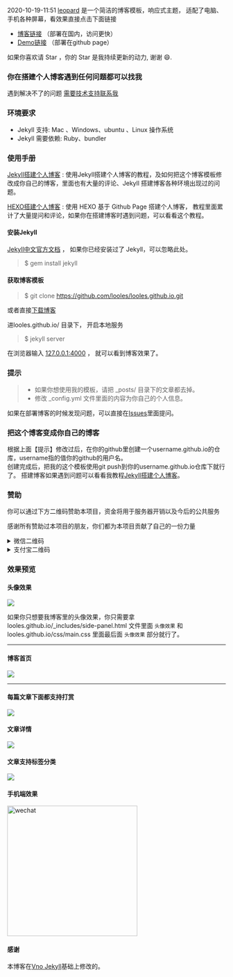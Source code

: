 2020-10-19-11:51
[leopard](https://github.com/LooleS/LooleS.github.io) 是一个简洁的博客模板，响应式主题， 适配了电脑、手机各种屏幕，看效果直接点击下面链接
 
 * [博客链接](https://happyzm.gitee.io) （部署在国内，访问更快）         
 * [Demo链接](https://looles.github.io/) （部署在github page）         

如果你喜欢请 Star ，你的 Star 是我持续更新的动力, 谢谢 😄.
 
### 你在搭建个人博客遇到任何问题都可以找我

遇到解决不了的问题 [需要技术支持联系我](https://looles.github.io/support/)


### 环境要求

* Jekyll 支持: Mac 、Windows、ubuntu 、Linux 操作系统                     
* Jekyll 需要依赖: Ruby、bundler

### 使用手册

[Jekyll搭建个人博客](https://looles.github.io/2016/10/jekyll_tutorials1/)  :  使用Jekyll搭建个人博客的教程，及如何把这个博客模板修改成你自己的博客，里面也有大量的评论、Jekyll 搭建博客各种环境出现过的问题。

[HEXO搭建个人博客](https:/looles.github.io/2015/08/HEXO%E6%90%AD%E5%BB%BA%E4%B8%AA%E4%BA%BA%E5%8D%9A%E5%AE%A2/) : 使用 HEXO 基于 Github Page 搭建个人博客， 教程里面累计了大量提问和评论，如果你在搭建博客时遇到问题，可以看看这个教程。 


#### 安装Jekyll

[Jekyll中文官方文档](http://jekyll.bootcss.com/) ， 如果你已经安装过了 Jekyll，可以忽略此处。

> $ gem install jekyll

#### 获取博客模板

> $ git clone https://github.com/looles/looles.github.io.git

或者直接[下载博客](https://github.com/looles/looles.github.io/archive/master.zip)   

进looles.github.io/ 目录下， 开启本地服务 

> $ jekyll server

在浏览器输入 [127.0.0.1:4000](127.0.0.1:4000) ， 就可以看到博客效果了。


### 提示

>* 如果你想使用我的模板，请把 _posts/ 目录下的文章都去掉。
>* 修改 _config.yml 文件里面的内容为你自己的个人信息。

如果在部署博客的时候发现问题，可以直接在[Issues](https://github.com/looles/looles.github.io/issues)里面提问。        


### 把这个博客变成你自己的博客

根据上面【提示】修改过后，在你的github里创建一个username.github.io的仓库，username指的值你的github的用户名。      
创建完成后，把我的这个模板使用git push到你的username.github.io仓库下就行了。
搭建博客如果遇到问题可以看看我教程[Jekyll搭建个人博客](https://looles.github.io/2016/10/jekyll_tutorials1/)。


### 赞助

你可以通过下方二维码赞助本项目，资金将用于服务器开销以及今后的公共服务

感谢所有赞助过本项目的朋友，你们都为本项目贡献了自己的一份力量

<details>

<summary>微信二维码</summary>
<img width="300" src="https://github.com/LooleS/LooleS.github.io/blob/master/images/payimg/weipayimg.jpg" alt="wechat">
</details>

<details>

<summary>支付宝二维码</summary>
<img width="300" src="https://github.com/LooleS/LooleS.github.io/blob/master/images/payimg/alipayimg.jpg" alt="alipay">
</details>


### 效果预览

#### 头像效果

![](https://looles.github.io/images/readme/icon.png)

如果你只想要我博客里的头像效果，你只需要拿 looles.github.io/_includes/side-panel.html 文件里面 `头像效果` 和 looles.github.io/css/main.css 里面最后面 `头像效果` 部分就行了。


***

#### 博客首页   

![](https://looles.github.io//images/readme/icon.png)   

***  

#### 每篇文章下面都支持打赏   

![](https://looles.github.io/images/readme/img3.png)

#### 文章详情   

![](https://looles.github.io/images/readme/img1.png)


#### 文章支持标签分类 

![](https://looles.github.io/images/readme/img2.png)

#### 手机端效果

<img width="300" src="https://looles.github.io/images/readme/img5.png" alt="wechat">

#### 感谢   

本博客在[Vno Jekyll](https://github.com/leopardpan/leopardpan.github.io)基础上修改的。  
